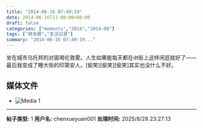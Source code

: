 ```yaml
---
title: "2014-06-16 07:49:19"
date: 2014-06-16T11:00:00+08:00
draft: false
categories: ["moments","2014","2014-06"]
tags: ["朋友圈","生活记录"]
summary: "2014-06-16 07:49:19..."
---
```


坐在城市乌托邦的对面喝伦敦雾。人生如果能每天都在dt街上这样闲逛就好了——最后我变成了睡大街的印第安人。[偷笑][偷笑][偷笑]其实也没什么不好。

## 媒体文件

- ![Media 1](/Moments/photos/2014-06-16/201406160749190.jpg)

---

**帖子类型:** 1
**用户名:** chenxueyuan001
**处理时间:** 2025/8/28 23:27:13
